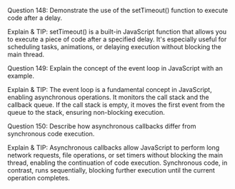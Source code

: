 Question 148: Demonstrate the use of the setTimeout() function to execute code after a delay.

Explain & TIP: setTimeout() is a built-in JavaScript function that allows you to execute a piece of code after a specified delay. It's especially useful for scheduling tasks, animations, or delaying execution without blocking the main thread.

Question 149: Explain the concept of the event loop in JavaScript with an example.

Explain & TIP: The event loop is a fundamental concept in JavaScript, enabling asynchronous operations. It monitors the call stack and the callback queue. If the call stack is empty, it moves the first event from the queue to the stack, ensuring non-blocking execution.

Question 150: Describe how asynchronous callbacks differ from synchronous code execution.

Explain & TIP: Asynchronous callbacks allow JavaScript to perform long network requests, file operations, or set timers without blocking the main thread, enabling the continuation of code execution. Synchronous code, in contrast, runs sequentially, blocking further execution until the current operation completes.

